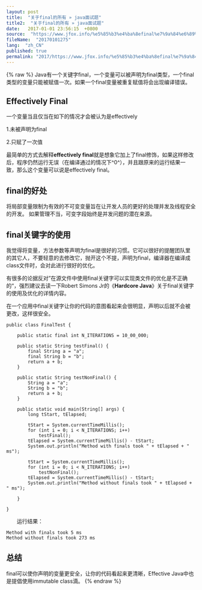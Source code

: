 ```yaml
---
layout: post
title:  "关于final的所有 » java面试题"
title2:  "关于final的所有 » java面试题"
date:   2017-01-01 23:56:15  +0800
source:  "https://www.jfox.info/%e5%85%b3%e4%ba%8efinal%e7%9a%84%e6%89%80%e6%9c%89.html"
fileName:  "20170101275"
lang:  "zh_CN"
published: true
permalink: "2017/https://www.jfox.info/%e5%85%b3%e4%ba%8efinal%e7%9a%84%e6%89%80%e6%9c%89.html"
---
```

{% raw %}
Java有一个关键字final，一个变量可以被声明为final类型，一个final类型的变量只能被赋值一次。如果一个final变量被重复赋值将会出现编译错误。

## Effectively Final

一个变量当且仅当在如下的情况才会被认为是effectively

1.未被声明为final

2.只赋了一次值

最简单的方式去解释**effectively final**就是想象它加上了final修饰，如果这样修改后，程序仍然运行无误（在编译通过的情况下^0^），并且跟原来的运行结果一致，那么这个变量可以说是effectively final。

## final的好处

将局部变量限制为有效的不可变变量旨在让开发人员的更好的处理并发及线程安全的开发。 如果管理不当，可变字段始终是并发问题的潜在来源。 

## final关键字的使用

我觉得将变量，方法参数等声明为final是很好的习惯。它可以很好的提醒团队里的其它人，不要轻意的去修改它，抛开这个不提，声明为final，编译器在编译成class文件时，会对此进行很好的优化。

有很多的论据反对”在源文件中使用final关键字可以实现类文件的优化是不正确的“，强烈建议去读一下Robert Simons Jr的《**Hardcore Java**》关于final关键字的使用及优化的详情内容。

在一个应用中final关键字让你的代码的意图看起来会很明显，声明以后就不会被更改，这样很安全。

    public class FinalTest {
    
        public static final int N_ITERATIONS = 10_00_000;
    
        public static String testFinal() {
            final String a = "a";
            final String b = "b";
            return a + b;
        }
    
        public static String testNonFinal() {
            String a = "a";
            String b = "b";
            return a + b;
        }
    
        public static void main(String[] args) {
            long tStart, tElapsed;
    
            tStart = System.currentTimeMillis();
            for (int i = 0; i < N_ITERATIONS; i++)
                testFinal();
            tElapsed = System.currentTimeMillis() - tStart;
            System.out.println("Method with finals took " + tElapsed + " ms");
    
            tStart = System.currentTimeMillis();
            for (int i = 0; i < N_ITERATIONS; i++)
                testNonFinal();
            tElapsed = System.currentTimeMillis() - tStart;
            System.out.println("Method without finals took " + tElapsed + " ms");
    
        }
    
    }
    

　　运行结果：

    Method with finals took 5 ms
    Method without finals took 273 ms

## 总结

final可以使你声明的变量更安全，让你的代码看起来更清晰，Effective Java中也是提倡使用immutable class滴。
{% endraw %}
